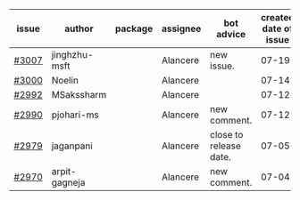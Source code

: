 | issue | author | package | assignee | bot advice | created date of issue | target release date | date from target |
| ------ | ------ | ------ | ------ | ------ | ------ | ------ | :-----: |
| [#3007](https://github.com/Azure/sdk-release-request/issues/3007) | jinghzhu-msft |  | Alancere | new issue. | 07-19 | 08-08 |  |
| [#3000](https://github.com/Azure/sdk-release-request/issues/3000) | Noelin |  | Alancere |  | 07-14 | 08-01 |  |
| [#2992](https://github.com/Azure/sdk-release-request/issues/2992) | MSakssharm |  | Alancere |  | 07-12 | 07-26 |  |
| [#2990](https://github.com/Azure/sdk-release-request/issues/2990) | pjohari-ms |  | Alancere | new comment. | 07-12 | 07-25 |  |
| [#2979](https://github.com/Azure/sdk-release-request/issues/2979) | jaganpani |  | Alancere | close to release date.  | 07-05 | 07-19 | 0 |
| [#2970](https://github.com/Azure/sdk-release-request/issues/2970) | arpit-gagneja |  | Alancere | new comment. | 07-04 | 09-30 |  |
